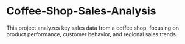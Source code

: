# Coffee-Shop-Sales-Analysis
This project analyzes key sales data from a coffee shop, focusing on product performance, customer behavior, and regional sales trends.

